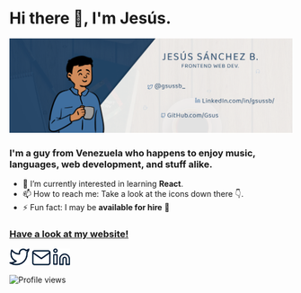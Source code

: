 # Hi there 👋, I'm Jesús.
![Frontend Web Developer](https://github.com/Gsus/Gsus/blob/main/GitHub%20Header.png?raw=true)

### I'm a guy from Venezuela who happens to enjoy music, languages, web development, and stuff alike.

- 🌱 I’m currently interested in learning **React**. 
- 📫 How to reach me: Take a look at the icons down there :point_down:. 
- ⚡ Fun fact: I may be **available for hire** :eyes: 

### [Have a look at my website!](https://gsus.github.io/)

[<img src='https://raw.githubusercontent.com/Gsus/Gsus/9dc4463ad69de3b6f8f28cc05ce465305a5f0bea/twitter.svg' alt='LinkedIn Icon hyperlink' height='30'>](https://twitter.com/gsussb_)
[<img src='https://raw.githubusercontent.com/Gsus/Gsus/9dc4463ad69de3b6f8f28cc05ce465305a5f0bea/mail.svg' alt='LinkedIn Icon hyperlink' height='27'>](mailto:sanchezbgsus@gmail.com)
[<img src='https://raw.githubusercontent.com/Gsus/Gsus/9dc4463ad69de3b6f8f28cc05ce465305a5f0bea/linkedin.svg' alt='LinkedIn Icon hyperlink' height='30'>](https://www.linkedin.com/in/gsussb/)

![Profile views](https://gpvc.arturio.dev/Gsus)  

